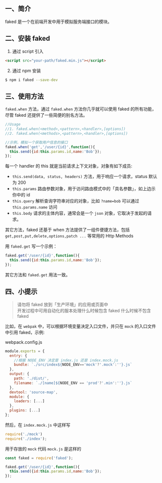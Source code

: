 ## 一、简介
faked 是一个在前端开发中用于模拟服务端接口的模块。

## 二、安装 faked

1. 通过 script 引入
```html
<script src="your-path/faked.min.js"></script>
```

2. 通过 npm 安装
```sh
$ npm i faked --save-dev
```

## 三、使用方法

`faked.when` 方法，通过 `faked.when` 方法你几乎就可以使用 faked 的所有功能，尽管 faked 还提供了一些简便的别名方法。
```js
//Usage
//1. faked.when(<method>,<pattern>,<handler>,[options])
//2. faked.when(<methods>,<pattern>,<handler>,[options])

//示例，模拟一个获取用户信息的接口
faked.when('get','/user/{id}',function(){
  this.send({id:this.params.id,name:'Bob'});
});

```
每一个 handler 的 this 就是当前请求上下文对象，对象有如下成员:
- `this.send(data, status, headers)` 方法，用于响应一个请求，status 默认为 200
- `this.params` 路由参数对象，用于访问路由模式中的「具名参数」，如上边示你中的 id
- `this.query` 解析查询字符串对应的对象，比如 `?name=bob` 可以通过 `this.params.name` 访问
- `this.body` 请求的主体内容，通常会是一个 `json` 对象，它取决于发起的请求。

其它方法，faked 还基于 when 方法提供了一组件便捷方法，包括
`get,post,put,delete,options,patch ...` 等常用的 Http Methods

用 `faked.get` 写一个示例：

```js
faked.get('/user/{id}',function(){
  this.send({id:this.params.id,name:'Bob'});
});
```
其它方法和 `faked.get` 用法一致。

## 四、小提示

> 请勿将 faked 放到「生产环境」的应用或页面中  
> 开发过程中可用自动化的服本处理什么时候包含 faked 什么时候不包含 faked

比如，在 `webpak` 中，可以根据环境变量决定入口文件，并只在 `mock` 的入口文件中引用 faked，示例:

webpack.config.js
```js
module.exports = {
  entry: {
    //根据 NODE_ENV 决定是 index.js 还是 index.mock.js
    bundle: `./src/index${NODE_ENV=='mock'?'.mock':''}.js`
  },
  output: {
    path: './dist/',
    filename: `./[name]${NODE_ENV == 'prod'?'.min':''}.js`
  },
  devtool: 'source-map',
  module: {
    loaders: [...]
  },
  plugins: [...]
};
```

然后，在 `index.mock.js` 中这样写
```js
require('./mock')
require('./index');
```

用于存放的 `mock` 代码 `mock.js` 是这样的
```js
const faked = require('faked');

faked.get('/user/{id}',function(){
  this.send({id:this.params.id,name:'Bob'});
});
```